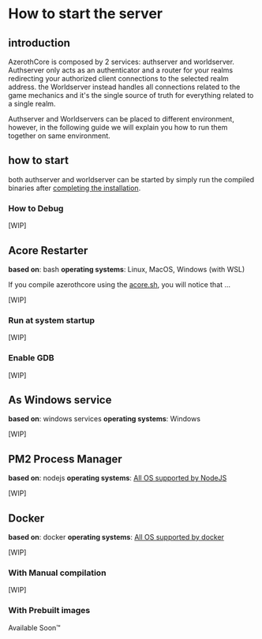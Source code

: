 # How to start the server

## introduction
AzerothCore is composed by 2 services: authserver and worldserver.
Authserver only acts as an authenticator and a router for your realms redirecting your authorized client connections to the selected realm address.
the Worldserver instead handles all connections related to the game mechanics and it's the single source of truth for everything related to a single realm.

Authserver and Worldservers can be placed to different environment, however, in the following guide we will explain you how to run them together on same environment.

## how to start

both authserver and worldserver can be started by simply run the compiled binaries after [completing the installation](https://www.azerothcore.org/wiki/Installation).


### How to Debug

[WIP]

## Acore Restarter

**based on**: bash
**operating systems**: Linux, MacOS, Windows (with WSL)

If you compile azerothcore using the [acore.sh](https://www.azerothcore.org/wiki/bash_system), you will notice that ...

[WIP]

### Run at system startup

[WIP]

### Enable GDB

[WIP]


## As Windows service

**based on**: windows services
**operating systems**: Windows

[WIP]

## PM2 Process Manager

**based on**: nodejs
**operating systems**: [All OS supported by NodeJS](https://en.wikipedia.org/wiki/Node.js)

[WIP]

## Docker

**based on**: docker
**operating systems**: [All OS supported by docker](https://en.wikipedia.org/wiki/Docker_(software))

[WIP]


### With Manual compilation

[WIP]

### With Prebuilt images

Available Soon™
